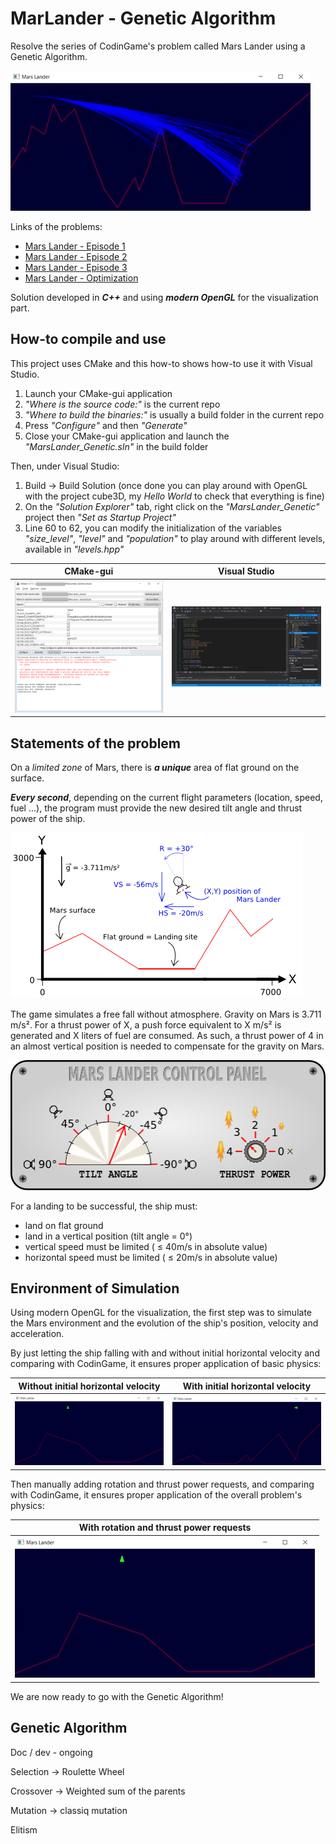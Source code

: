 
# MarLander - Genetic Algorithm

Resolve the series of CodinGame's problem called Mars Lander using a Genetic Algorithm.

![gif](data/gif/level4.gif)

Links of the problems:
 - [Mars Lander - Episode 1](https://www.codingame.com/ide/puzzle/mars-lander-episode-1)
 - [Mars Lander - Episode 2](https://www.codingame.com/ide/puzzle/mars-lander-episode-2)
 - [Mars Lander - Episode 3](https://www.codingame.com/ide/puzzle/mars-lander-episode-3)
 - [Mars Lander - Optimization](https://www.codingame.com/ide/puzzle/mars-lander)

Solution developed in ***C++*** and using ***modern OpenGL*** for the visualization part.

## How-to compile and use

This project uses CMake and this how-to shows how-to use it with Visual Studio.

1) Launch your CMake-gui application
2) *"Where is the source code:"* is the current repo
3) *"Where to build the binaries:"* is usually a build folder in the current repo
4) Press *"Configure"* and then *"Generate"*
5) Close your CMake-gui application and launch the *"MarsLander_Genetic.sln"* in the build folder

Then, under Visual Studio:

1) Build -> Build Solution (once done you can play around with OpenGL with the project cube3D, my *Hello World* to check that everything is fine)
2) On the *"Solution Explorer"* tab, right click on the *"MarsLander_Genetic"* project then *"Set as Startup Project"*
3) Line 60 to 62, you can modify the initialization of the variables *"size_level"*, *"level"* and *"population"* to play around with different levels, available in *"levels.hpp"*

CMake-gui | Visual Studio
:---: | :---:
![cmake](data/images/cmake.png) | ![visualStudio](data/images/visualStudio.png)

## Statements of the problem

On a *limited zone* of Mars, there is ***a unique*** area of flat ground on the surface.

***Every second***, depending on the current flight parameters (location, speed, fuel ...), the program must provide the new desired tilt angle and thrust power of the ship.

![physics](data/images/physics.png)

The game simulates a free fall without atmosphere. Gravity on Mars is 3.711 m/s².
For a thrust power of X, a push force equivalent to X m/s² is generated and X liters of fuel are consumed. As such, a thrust power of 4 in an almost vertical position is needed to compensate for the gravity on Mars.

![controls](data/images/controls.png)

For a landing to be successful, the ship must:
 - land on flat ground
 - land in a vertical position (tilt angle = 0°)
 - vertical speed must be limited ( ≤ 40m/s in absolute value)
 - horizontal speed must be limited ( ≤ 20m/s in absolute value)

## Environment of Simulation

Using modern OpenGL for the visualization, the first step was to simulate the Mars environment and the evolution of the ship's position, velocity and acceleration.

By just letting the ship falling with and without initial horizontal velocity and comparing with CodinGame, it ensures proper application of basic physics:

Without initial horizontal velocity | With initial horizontal velocity
:---: | :---:
![level1_falling](data/gif/level1_falling.gif) | ![level2_falling](data/gif/level2_falling.gif)

Then manually adding rotation and thrust power requests, and comparing with CodinGame, it ensures proper application of the overall problem's physics:

With rotation and thrust power requests |
:---: |
![level1_landing](data/gif/level1_landing.gif) |

We are now ready to go with the Genetic Algorithm!

## Genetic Algorithm

Doc / dev - ongoing

Selection -> Roulette Wheel

Crossover -> Weighted sum of the parents

Mutation -> classiq mutation

Elitism